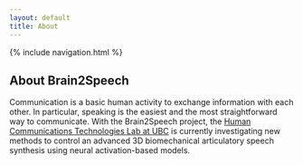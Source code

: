 ```yaml
---
layout: default
title: About
---
```

{% include navigation.html %}

<h2> About Brain2Speech </h2>

<p> Communication is a basic human activity to exchange information with each other. 
In particular, speaking is the easiest and the most straightforward way to communicate. 
With the Brain2Speech project, the <a href="https://www.ece.ubc.ca/research/human-communication-technologies ">Human Communications Technologies Lab at UBC</a>
is currently investigating new methods to control an advanced 3D biomechanical articulatory speech
synthesis using neural activation-based models.</p>
